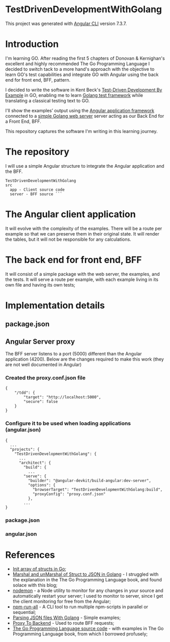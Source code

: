 # TestDrivenDevelopmentWithGolang
This project was generated with [Angular CLI](https://github.com/angular/angular-cli) version 7.3.7.

# Introduction
I'm learning GO. After reading the first 5 chapters of Donovan & Kernighan's excellent and highly recommended The Go Programming Language I decided to switch tack to a more hand's approach with the objective to learn GO's test capabilities and integrate GO with Angular using the back end for front end, BFF, pattern.

I decided to write the software in Kent Beck's [Test-Driven Development By Example](https://www.eecs.yorku.ca/course_archive/2003-04/W/3311/sectionM/case_studies/money/KentBeck_TDD_byexample.pdf) in GO, enabling me to learn [Golang test framework](https://golang.org/pkg/testing/) while translating a classical testing text to GO.

I'll show the examples’ output using the [Angular application framework](https://angular.io/) connected to a [simple Golang web server](https://github.com/enricofoltran/simple-go-server) server acting as our Back End for a Front End, BFF.

This repository captures the software I'm writing in this learning journey.

# The repository
I will use a simple Angular structure to integrate the Angular application and the BFF.
````
TestDrivenDevelopmentWithGolang
src
  app - Client source code
  server - BFF source ```
````
# The Angular client application
It will evolve with the complexity of the examples.  There will be a route per example so that we can preserve them in their original state. It will render the tables, but it will not be responsible for any calculations.

# The back end for front end, BFF
It will consist of a simple package with the web server, the examples, and the tests. It will serve a route per example, with each example living in its own file and having its own tests;

# Implementation details
## package.json
## Angular Server proxy
The BFF server listens to a port (5000) different than the Angular application (4200). Below are the changes required to make this work (they are not well documented in Angular)
### Created the proxy.conf.json file
````
{
    "/tdd": {
        "target": "http://localhost:5000",
        "secure": false
    }
}
````
### Configure it to be used when loading applications (angular.json)
````
{
  ...
  "projects": {
    "TestDrivenDevelopmentWithGolang": {
      ...
      "architect": {
        "build": {
          ...
        "serve": {
          "builder": "@angular-devkit/build-angular:dev-server",
          "options": {
            "browserTarget": "TestDrivenDevelopmentWithGolang:build",
            "proxyConfig": "proxy.conf.json"
          },
        ...
}
````

### package.json
### angular.json

# References
- [Init array of structs in Go](https://stackoverflow.com/questions/26159416/init-array-of-structs-in-go);
- [Marshal and unMarshal of Struct to JSON in Golang](https://www.restapiexample.com/golang-tutorial/marshal-and-unmarshal-of-struct-data-using-golang/) - I struggled with the explanation in the The Go Programming Language book, and found solace with this blog;
- [nodemon](https://nodemon.io/) - a Node utility to monitor for any changes in your source and automatically restart your server; I used to monitor to server, since I get the client monitoring for free from the Angular;  
- [npm-run-all](https://www.npmjs.com/package/npm-run-all) - A CLI tool to run multiple npm-scripts in parallel or sequential;
- [Parsing JSON files With Golang](https://tutorialedge.net/golang/parsing-json-with-golang/) - Simple examples;
- [Proxy To Backend](https://github.com/angular/angular-cli/wiki/stories-proxy) - Used to route BFF requests;
- [The Go Programming Language source code](https://github.com/adonovan/gopl.io) - with examples in The Go Programming Language book, from which I borrowed profusely;
